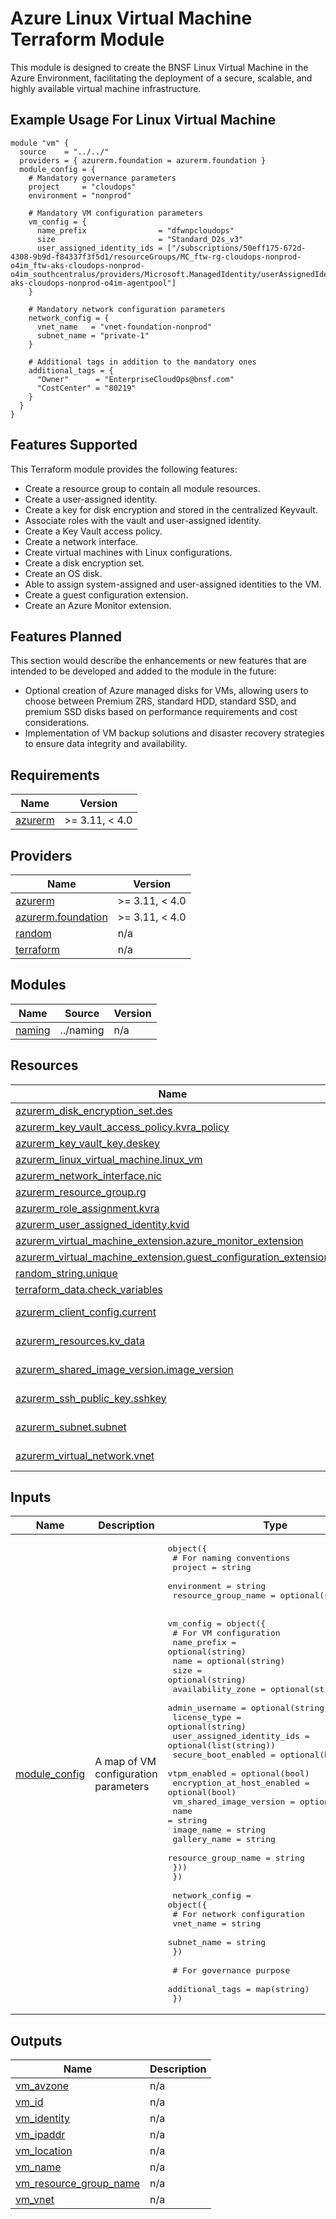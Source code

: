 # Azure Linux Virtual Machine Terraform Module

This module is designed to create the BNSF Linux Virtual Machine in the Azure Environment, facilitating the deployment of a secure, scalable, and highly available virtual machine infrastructure.

## Example Usage For Linux Virtual Machine

```hcl
module "vm" {
  source    = "../../"
  providers = { azurerm.foundation = azurerm.foundation }
  module_config = {
    # Mandatory governance parameters
    project     = "cloudops"
    environment = "nonprod"

    # Mandatory VM configuration parameters
    vm_config = {
      name_prefix                = "dfwnpcloudops"
      size                       = "Standard_D2s_v3"
      user_assigned_identity_ids = ["/subscriptions/50eff175-672d-4308-9b9d-f84337f3f5d1/resourceGroups/MC_ftw-rg-cloudops-nonprod-o4im_ftw-aks-cloudops-nonprod-o4im_southcentralus/providers/Microsoft.ManagedIdentity/userAssignedIdentities/ftw-aks-cloudops-nonprod-o4im-agentpool"]
    }

    # Mandatory network configuration parameters
    network_config = {
      vnet_name   = "vnet-foundation-nonprod"
      subnet_name = "private-1"
    }

    # Additional tags in addition to the mandatory ones
    additional_tags = {
      "Owner"      = "EnterpriseCloudOps@bnsf.com"
      "CostCenter" = "80219"
    }
  }
}
```

## Features Supported

This Terraform module provides the following features:

- Create a resource group to contain all module resources.
- Create a user-assigned identity.
- Create a key for disk encryption and stored in the centralized Keyvault.
- Associate roles with the vault and user-assigned identity.
- Create a Key Vault access policy.
- Create a network interface.
- Create virtual machines with Linux configurations.
- Create a disk encryption set.
- Create an OS disk.
- Able to assign system-assigned and user-assigned identities to the VM.
- Create a guest configuration extension.
- Create an Azure Monitor extension.

## Features Planned

This section would describe the enhancements or new features that are intended to be developed and added to the module in the future:
- Optional creation of Azure managed disks for VMs, allowing users to choose between Premium ZRS, standard HDD, standard SSD, and premium SSD disks based on performance requirements and cost considerations.
- Implementation of VM backup solutions and disaster recovery strategies to ensure data integrity and availability.

<!-- BEGIN_TF_DOCS -->
## Requirements

| Name | Version |
|------|---------|
| <a name="requirement_azurerm"></a> [azurerm](#requirement\_azurerm) | >= 3.11, < 4.0 |

## Providers

| Name | Version |
|------|---------|
| <a name="provider_azurerm"></a> [azurerm](#provider\_azurerm) | >= 3.11, < 4.0 |
| <a name="provider_azurerm.foundation"></a> [azurerm.foundation](#provider\_azurerm.foundation) | >= 3.11, < 4.0 |
| <a name="provider_random"></a> [random](#provider\_random) | n/a |
| <a name="provider_terraform"></a> [terraform](#provider\_terraform) | n/a |

## Modules

| Name | Source | Version |
|------|--------|---------|
| <a name="module_naming"></a> [naming](#module\_naming) | ../naming | n/a |

## Resources

| Name | Type |
|------|------|
| [azurerm_disk_encryption_set.des](https://registry.terraform.io/providers/hashicorp/azurerm/latest/docs/resources/disk_encryption_set) | resource |
| [azurerm_key_vault_access_policy.kvra_policy](https://registry.terraform.io/providers/hashicorp/azurerm/latest/docs/resources/key_vault_access_policy) | resource |
| [azurerm_key_vault_key.deskey](https://registry.terraform.io/providers/hashicorp/azurerm/latest/docs/resources/key_vault_key) | resource |
| [azurerm_linux_virtual_machine.linux_vm](https://registry.terraform.io/providers/hashicorp/azurerm/latest/docs/resources/linux_virtual_machine) | resource |
| [azurerm_network_interface.nic](https://registry.terraform.io/providers/hashicorp/azurerm/latest/docs/resources/network_interface) | resource |
| [azurerm_resource_group.rg](https://registry.terraform.io/providers/hashicorp/azurerm/latest/docs/resources/resource_group) | resource |
| [azurerm_role_assignment.kvra](https://registry.terraform.io/providers/hashicorp/azurerm/latest/docs/resources/role_assignment) | resource |
| [azurerm_user_assigned_identity.kvid](https://registry.terraform.io/providers/hashicorp/azurerm/latest/docs/resources/user_assigned_identity) | resource |
| [azurerm_virtual_machine_extension.azure_monitor_extension](https://registry.terraform.io/providers/hashicorp/azurerm/latest/docs/resources/virtual_machine_extension) | resource |
| [azurerm_virtual_machine_extension.guest_configuration_extension](https://registry.terraform.io/providers/hashicorp/azurerm/latest/docs/resources/virtual_machine_extension) | resource |
| [random_string.unique](https://registry.terraform.io/providers/hashicorp/random/latest/docs/resources/string) | resource |
| [terraform_data.check_variables](https://registry.terraform.io/providers/hashicorp/terraform/latest/docs/resources/data) | resource |
| [azurerm_client_config.current](https://registry.terraform.io/providers/hashicorp/azurerm/latest/docs/data-sources/client_config) | data source |
| [azurerm_resources.kv_data](https://registry.terraform.io/providers/hashicorp/azurerm/latest/docs/data-sources/resources) | data source |
| [azurerm_shared_image_version.image_version](https://registry.terraform.io/providers/hashicorp/azurerm/latest/docs/data-sources/shared_image_version) | data source |
| [azurerm_ssh_public_key.sshkey](https://registry.terraform.io/providers/hashicorp/azurerm/latest/docs/data-sources/ssh_public_key) | data source |
| [azurerm_subnet.subnet](https://registry.terraform.io/providers/hashicorp/azurerm/latest/docs/data-sources/subnet) | data source |
| [azurerm_virtual_network.vnet](https://registry.terraform.io/providers/hashicorp/azurerm/latest/docs/data-sources/virtual_network) | data source |

## Inputs

| Name | Description | Type | Default | Required |
|------|-------------|------|---------|:--------:|
| <a name="input_module_config"></a> [module\_config](#input\_module\_config) | A map of VM configuration parameters | <pre>object({<br>    # For naming conventions<br>    project             = string<br>    environment         = string<br>    resource_group_name = optional(string)<br><br>    vm_config = object({<br>      # For VM configuration<br>      name_prefix                = optional(string)<br>      name                       = optional(string)<br>      size                       = optional(string)<br>      availability_zone          = optional(string)<br>      admin_username             = optional(string)<br>      license_type               = optional(string)<br>      user_assigned_identity_ids = optional(list(string))<br>      secure_boot_enabled        = optional(bool)<br>      vtpm_enabled               = optional(bool)<br>      encryption_at_host_enabled = optional(bool)<br>      vm_shared_image_version = optional(object({<br>        name                = string<br>        image_name          = string<br>        gallery_name        = string<br>        resource_group_name = string<br>      }))<br>    })<br><br>    network_config = object({<br>      # For network configuration<br>      vnet_name   = string<br>      subnet_name = string<br>    })<br><br>    # For governance purpose<br>    additional_tags = map(string)<br>  })</pre> | n/a | yes |

## Outputs

| Name | Description |
|------|-------------|
| <a name="output_vm_avzone"></a> [vm\_avzone](#output\_vm\_avzone) | n/a |
| <a name="output_vm_id"></a> [vm\_id](#output\_vm\_id) | n/a |
| <a name="output_vm_identity"></a> [vm\_identity](#output\_vm\_identity) | n/a |
| <a name="output_vm_ipaddr"></a> [vm\_ipaddr](#output\_vm\_ipaddr) | n/a |
| <a name="output_vm_location"></a> [vm\_location](#output\_vm\_location) | n/a |
| <a name="output_vm_name"></a> [vm\_name](#output\_vm\_name) | n/a |
| <a name="output_vm_resource_group_name"></a> [vm\_resource\_group\_name](#output\_vm\_resource\_group\_name) | n/a |
| <a name="output_vm_vnet"></a> [vm\_vnet](#output\_vm\_vnet) | n/a |
<!-- END_TF_DOCS -->